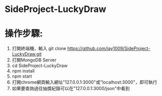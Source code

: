 # SideProject-LuckyDraw

# 操作步驟:
1. 打開終端機，輸入 git clone https://github.com/jay1009/SideProject-LuckyDraw.git
2. 打開MongoDB Server
3. cd SideProject-LuckyDraw
4. npm install
5. npm start
6. 打開chrome網頁輸入網址"127.0.0.1:3000"或"localhost:3000"，即可執行
7. 如果要查詢過往抽獎紀錄可以在"127.0.0.1:3000/json"中看到
